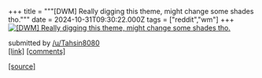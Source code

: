 +++
title = """[DWM] Really digging this theme, might change some shades tho."""
date = 2024-10-31T09:30:22.000Z
tags = ["reddit","wm"]
+++
[![[DWM] Really digging this theme, might change some shades tho. ](https://b.thumbs.redditmedia.com/m_HWdwNr8RHQ1qXmICeUt-3xhgXf41hWU4o4CE4-0Mk.jpg "[DWM] Really digging this theme, might change some shades tho. ")](https://www.reddit.com/r/unixporn/comments/1ggagxp/dwm_really_digging_this_theme_might_change_some/)

submitted by [/u/Tahsin8080](https://www.reddit.com/user/Tahsin8080)  
[\[link\]](https://www.reddit.com/gallery/1ggagxp) [\[comments\]](https://www.reddit.com/r/unixporn/comments/1ggagxp/dwm_really_digging_this_theme_might_change_some/)

[[source]](https://www.reddit.com/r/unixporn/comments/1ggagxp/dwm_really_digging_this_theme_might_change_some/)

